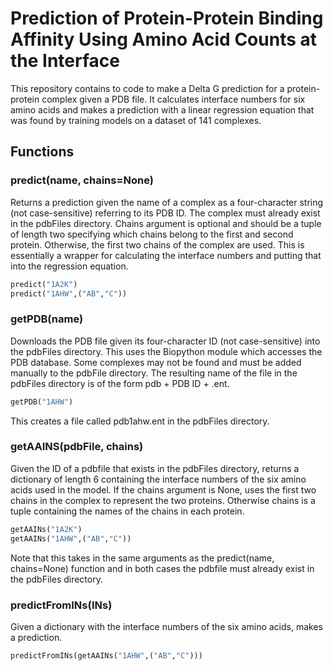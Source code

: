 # Prediction of Protein-Protein Binding Affinity Using Amino Acid Counts at the Interface

This repository contains to code to make a Delta G prediction for a protein-protein complex given a PDB file. It calculates interface numbers for six amino acids and makes a prediction with a linear regression equation that was found by training models on a dataset of 141 complexes.

## Functions

### predict(name, chains=None)

Returns a prediction given the name of a complex as a four-character string (not case-sensitive) referring to its PDB ID. The complex must already exist in the pdbFiles directory. Chains argument is optional and should be a tuple of length two specifying which chains belong to the first and second protein. Otherwise, the first two chains of the complex are used. This is essentially a wrapper for calculating the interface numbers and putting that into the regression equation.

```python
predict("1A2K")
predict("1AHW",("AB","C"))
```

### getPDB(name)

Downloads the PDB file given its four-character ID (not case-sensitive) into the pdbFiles directory. This uses the Biopython module which accesses the PDB database. Some complexes may not be found and must be added manually to the pdbFile directory. The resulting name of the file in the pdbFiles directory is of the form pdb + PDB ID + .ent.

```python
getPDB("1AHW")
```

This creates a file called pdb1ahw.ent in the pdbFiles directory.

### getAAINS(pdbFile, chains)

Given the ID of a pdbfile that exists in the pdbFiles directory, returns a dictionary of length 6 containing the interface numbers of the six amino acids used in the model. If the chains argument is None, uses the first two chains in the complex to represent the two proteins. Otherwise chains is a tuple containing the names of the chains in each protein.

```python
getAAINs("1A2K")
getAAINs("1AHW",("AB","C"))
```

Note that this takes in the same arguments as the predict(name, chains=None) function and in both cases the pdbfile must already exist in the pdbFiles directory.

### predictFromINs(INs)

Given a dictionary with the interface numbers of the six amino acids, makes a prediction.

```python
predictFromINs(getAAINs("1AHW",("AB","C")))
```
